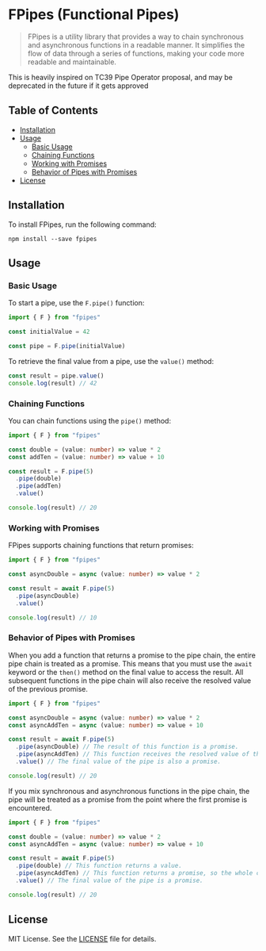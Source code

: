 # FPipes (Functional Pipes)

> FPipes is a utility library that provides a way to chain synchronous and asynchronous functions in a readable manner. It simplifies the flow of data through a series of functions, making your code more readable and maintainable.

This is heavily inspired on TC39 Pipe Operator proposal, and may be deprecated in the future if it gets approved

## Table of Contents

- [Installation](#installation)
- [Usage](#usage)
  - [Basic Usage](#basic-usage)
  - [Chaining Functions](#chaining-functions)
  - [Working with Promises](#working-with-promises)
  - [Behavior of Pipes with Promises](#behavior-of-pipes-with-promises)
- [License](#license)

## Installation

To install FPipes, run the following command:

```shell
npm install --save fpipes
```

## Usage

### Basic Usage

To start a pipe, use the `F.pipe()` function:

```typescript
import { F } from "fpipes"

const initialValue = 42

const pipe = F.pipe(initialValue)
```

To retrieve the final value from a pipe, use the `value()` method:

```typescript
const result = pipe.value()
console.log(result) // 42
```

### Chaining Functions

You can chain functions using the `pipe()` method:

```typescript
import { F } from "fpipes"

const double = (value: number) => value * 2
const addTen = (value: number) => value + 10

const result = F.pipe(5)
  .pipe(double)
  .pipe(addTen)
  .value()

console.log(result) // 20
```

### Working with Promises

FPipes supports chaining functions that return promises:

```typescript
import { F } from "fpipes"

const asyncDouble = async (value: number) => value * 2

const result = await F.pipe(5)
  .pipe(asyncDouble)
  .value()

console.log(result) // 10
```

### Behavior of Pipes with Promises

When you add a function that returns a promise to the pipe chain, the entire pipe chain is treated as a promise. This means that you must use the `await` keyword or the `then()` method on the final value to access the result. All subsequent functions in the pipe chain will also receive the resolved value of the previous promise.

```typescript
import { F } from "fpipes"

const asyncDouble = async (value: number) => value * 2
const asyncAddTen = async (value: number) => value + 10

const result = await F.pipe(5)
  .pipe(asyncDouble) // The result of this function is a promise.
  .pipe(asyncAddTen) // This function receives the resolved value of the previous promise.
  .value() // The final value of the pipe is also a promise.

console.log(result) // 20
```

If you mix synchronous and asynchronous functions in the pipe chain, the pipe will be treated as a promise from the point where the first promise is encountered.

```typescript
import { F } from "fpipes"

const double = (value: number) => value * 2
const asyncAddTen = async (value: number) => value + 10

const result = await F.pipe(5)
  .pipe(double) // This function returns a value.
  .pipe(asyncAddTen) // This function returns a promise, so the whole chain is treated as a promise from this point on.
  .value() // The final value of the pipe is a promise.

console.log(result) // 20
```

## License

MIT License. See the [LICENSE](./LICENSE) file for details.
